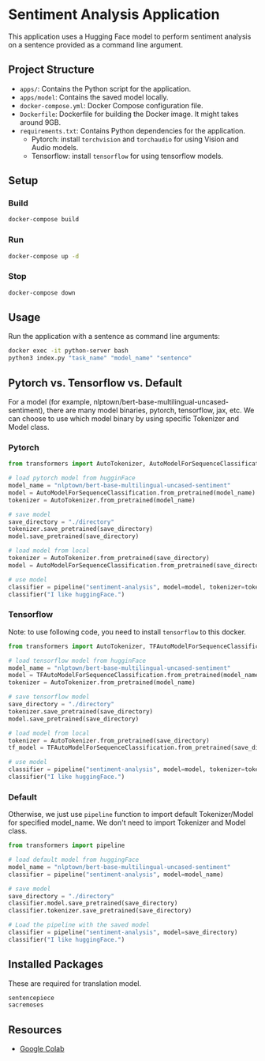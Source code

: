 # Sentiment Analysis Application

This application uses a Hugging Face model to perform sentiment analysis on a sentence provided as a command line argument.

## Project Structure

- `apps/`: Contains the Python script for the application.
- `apps/model`: Contains the saved model locally.
- `docker-compose.yml`: Docker Compose configuration file.
- `Dockerfile`: Dockerfile for building the Docker image. It might takes around 9GB.
- `requirements.txt`: Contains Python dependencies for the application.
  - Pytorch: install `torchvision` and `torchaudio` for using Vision and Audio models.
  - Tensorflow: install `tensorflow` for using tensorflow models.

## Setup

### Build

```bash
docker-compose build
```

### Run

```bash
docker-compose up -d
```

### Stop

```bash
docker-compose down
```

## Usage

Run the application with a sentence as command line arguments:

```bash
docker exec -it python-server bash
python3 index.py "task_name" "model_name" "sentence"
```

## Pytorch vs. Tensorflow vs. Default

For a model (for example, nlptown/bert-base-multilingual-uncased-sentiment), there are many model binaries, pytorch, tensorflow, jax, etc. We can choose to use which model binary by using specific Tokenizer and Model class.

### Pytorch

```python
from transformers import AutoTokenizer, AutoModelForSequenceClassification

# load pytorch model from hugginFace
model_name = "nlptown/bert-base-multilingual-uncased-sentiment"
model = AutoModelForSequenceClassification.from_pretrained(model_name)
tokenizer = AutoTokenizer.from_pretrained(model_name)

# save model
save_directory = "./directory"
tokenizer.save_pretrained(save_directory)
model.save_pretrained(save_directory)

# load model from local
tokenizer = AutoTokenizer.from_pretrained(save_directory)
model = AutoModelForSequenceClassification.from_pretrained(save_directory)

# use model
classifier = pipeline("sentiment-analysis", model=model, tokenizer=tokenizer)
classifier("I like huggingFace.")
```

### Tensorflow

Note: to use following code, you need to install `tensorflow` to this docker.

```python
from transformers import AutoTokenizer, TFAutoModelForSequenceClassification

# load tensorflow model from hugginFace
model_name = "nlptown/bert-base-multilingual-uncased-sentiment"
model = TFAutoModelForSequenceClassification.from_pretrained(model_name)
tokenizer = AutoTokenizer.from_pretrained(model_name)

# save tensorflow model
save_directory = "./directory"
tokenizer.save_pretrained(save_directory)
model.save_pretrained(save_directory)

# load model from local
tokenizer = AutoTokenizer.from_pretrained(save_directory)
tf_model = TFAutoModelForSequenceClassification.from_pretrained(save_directory)

# use model
classifier = pipeline("sentiment-analysis", model=model, tokenizer=tokenizer)
classifier("I like huggingFace.")
```

### Default

Otherwise, we just use `pipeline` function to import default Tokenizer/Model for specified model_name.
We don't need to import Tokenizer and Model class.

```python
from transformers import pipeline

# load default model from huggingFace
model_name = "nlptown/bert-base-multilingual-uncased-sentiment"
classifier = pipeline("sentiment-analysis", model=model_name)

# save model
save_directory = "./directory"
classifier.model.save_pretrained(save_directory)
classifier.tokenizer.save_pretrained(save_directory)

# Load the pipeline with the saved model
classifier = pipeline("sentiment-analysis", model=save_directory)
classifier("I like huggingFace.")
```

## Installed Packages

These are required for translation model.

```txt
sentencepiece
sacremoses
```

## Resources

- [Google Colab](https://colab.research.google.com/drive/1sWXmi8xaBUw6-ZYi3y76ODw50jM1jxJb)